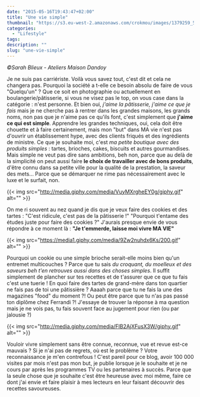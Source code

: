 ```yaml
---
date: "2015-05-16T19:43:47+02:00"
title: "Une vie simple"
thumbnail: "https://s3.eu-west-2.amazonaws.com/crokmou/images/1379259_566901950031542_1187450050_n.jpg"
categories:
  - "Lifestyle"
tags:
description: ""
slug: "une-vie-simple"
---
```


_©Sarah Blieux - Ateliers Maison Dandoy_

Je ne suis pas carriériste. Voilà vous savez tout, c'est dit et cela ne changera pas. Pourquoi la société a t-elle ce besoin absolu de faire de vous "Quelqu'un" ? Que ce soit en photographie ou actuellement en boulangerie/pâtisserie, si vous ne visez pas le top, on vous case dans la catégorie : n'est personne. Et bien oui, _j'aime la pâtisserie, j'aime ce que je fais_ mais je ne cherche pas à rentrer dans les grandes maisons, les grands noms, non pas que je n'aime pas ce qu'ils font, c'est simplement que **j'aime ce qui est simple**. Apprendre les grandes techniques, oui, cela doit être chouette et à faire certainement, mais mon "but" dans MA vie n'est pas d'ouvrir un établissement hype, avec des clients friqués et des ingrédients de ministre. Ce que je souhaite moi, c'est _ma petite boutique avec des produits simples_ : tartes, brioches, cakes, biscuits et autres gourmandises. Mais simple ne veut pas dire sans ambitions, beh non, parce que au delà de la simplicité on peut aussi faire **le choix de travailler avec de bons produits**, d'être connu dans sa petite ville pour la qualité de la prestation, la saveur des mets... Parce que se démarquer ne rime pas nécessairement avec le luxe et le surfait, non.

{{< img src="http://media.giphy.com/media/VuyMXrgheEY0g/giphy.gif" alt="" >}}

On me ri souvent au nez quand je dis que je veux faire des cookies et des tartes : "C'est ridicule, c'est pas de la pâtisserie !" "Pourquoi t'entame des études juste pour faire des cookies ?" J'aurais presque envie de vous répondre à ce moment là : **"Je t'emmerde, laisse moi vivre MA VIE"**

{{< img src="https://media1.giphy.com/media/9Zw2nuhdx6Ks/200.gif" alt="" >}}

Pourquoi un cookie ou une simple brioche serait-elle moins bien qu'un entremet multicouches ? Parce que tu sais _du croquant, du moelleux et des saveurs beh t'en retrouves aussi dans des choses simples_. Il suffit simplement de plancher sur tes recettes et de t'assurer que ce que tu fais c'est une tuerie ! En quoi faire des tartes de grand-mère dans ton quartier ne fais pas de toi une pâtissière ? Aaaah parce que tu ne fais la une des magazines "food" du moment ?! Ou peut être parce que tu n'as pas passé ton diplôme chez Ferrandi ?! J'essaye de trouver la réponse à ma question mais je ne vois pas, tu fais souvent face au jugement pour rien (ou par jalousie ?)

{{< img src="http://media.giphy.com/media/FlB2AjXFusX3W/giphy.gif" alt="" >}}

Vouloir vivre simplement sans être connue, reconnue, vue et revue est-ce mauvais ? Si je n'ai pas de regrets, où est le problème ? Votre reconnaissance je m'en contrefous ! C'est pareil pour ce blog, avoir 100 000 visites par mois n'est pas mon but, je publie lorsque je le souhaite et je ne cours par après les programmes TV ou les partenaires à succès. Parce que la seule chose que je souhaite c'est être heureuse avec moi même, faire ce dont j'ai envie et faire plaisir à mes lecteurs en leur faisant découvrir des recettes savoureuses.